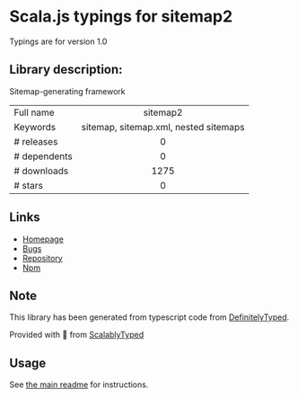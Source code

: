 
# Scala.js typings for sitemap2

Typings are for version 1.0

## Library description:
Sitemap-generating framework

|                    |                 |
| ------------------ | :-------------: |
| Full name          | sitemap2 |
| Keywords           | sitemap, sitemap.xml, nested sitemaps |
| # releases         | 0 |
| # dependents       | 0 |
| # downloads        | 1275 |
| # stars            | 0 |

## Links
- [Homepage](https://github.com/vlkosinov/sitemap2#readme)
- [Bugs](https://github.com/vlkosinov/sitemap2/issues)
- [Repository](https://github.com/vlkosinov/sitemap2)
- [Npm](https://www.npmjs.com/package/sitemap2)
    


## Note
This library has been generated from typescript code from [DefinitelyTyped](https://definitelytyped.org).

Provided with :purple_heart: from [ScalablyTyped](https://github.com/oyvindberg/ScalablyTyped)

## Usage
See [the main readme](../../readme.md) for instructions.


